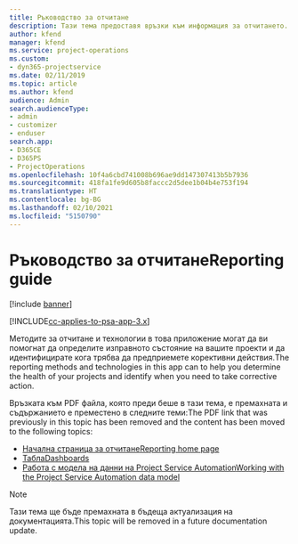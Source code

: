 ```yaml
---
title: Ръководство за отчитане
description: Тази тема предоставя връзки към информация за отчитането.
author: kfend
manager: kfend
ms.service: project-operations
ms.custom:
- dyn365-projectservice
ms.date: 02/11/2019
ms.topic: article
ms.author: kfend
audience: Admin
search.audienceType:
- admin
- customizer
- enduser
search.app:
- D365CE
- D365PS
- ProjectOperations
ms.openlocfilehash: 10f4a6cbd741008b696ae9dd147307413b5b7936
ms.sourcegitcommit: 418fa1fe9d605b8faccc2d5dee1b04b4e753f194
ms.translationtype: HT
ms.contentlocale: bg-BG
ms.lasthandoff: 02/10/2021
ms.locfileid: "5150790"
---
```

# <a name="reporting-guide"></a><span data-ttu-id="ce045-103">Ръководство за отчитане</span><span class="sxs-lookup"><span data-stu-id="ce045-103">Reporting guide</span></span>

[!include [banner](../../includes/psa-now-project-operations.md)]

[!INCLUDE[cc-applies-to-psa-app-3.x](../../includes/cc-applies-to-psa-app-3x.md)]

<span data-ttu-id="ce045-104">Методите за отчитане и технологии в това приложение могат да ви помогнат да определите изправното състояние на вашите проекти и да идентифицирате кога трябва да предприемете корективни действия.</span><span class="sxs-lookup"><span data-stu-id="ce045-104">The reporting methods and technologies in this app can to help you determine the health of your projects and identify when you need to take corrective action.</span></span> 

<span data-ttu-id="ce045-105">Връзката към PDF файла, която преди беше в тази тема, е премахната и съдържанието е преместено в следните теми:</span><span class="sxs-lookup"><span data-stu-id="ce045-105">The PDF link that was previously in this topic has been removed and the content has been moved to the following topics:</span></span>

- [<span data-ttu-id="ce045-106">Начална страница за отчитане</span><span class="sxs-lookup"><span data-stu-id="ce045-106">Reporting home page</span></span>](../reports-reporting-dynamics-365-project-service.md)
- [<span data-ttu-id="ce045-107">Табла</span><span class="sxs-lookup"><span data-stu-id="ce045-107">Dashboards</span></span>](../reports-dashboards.md)
- [<span data-ttu-id="ce045-108">Работа с модела на данни на Project Service Automation</span><span class="sxs-lookup"><span data-stu-id="ce045-108">Working with the Project Service Automation data model</span></span>](../reports-working-project-service-data-model.md)

> [!NOTE]
> <span data-ttu-id="ce045-109">Тази тема ще бъде премахната в бъдеща актуализация на документацията.</span><span class="sxs-lookup"><span data-stu-id="ce045-109">This topic will be removed in a future documentation update.</span></span> 

